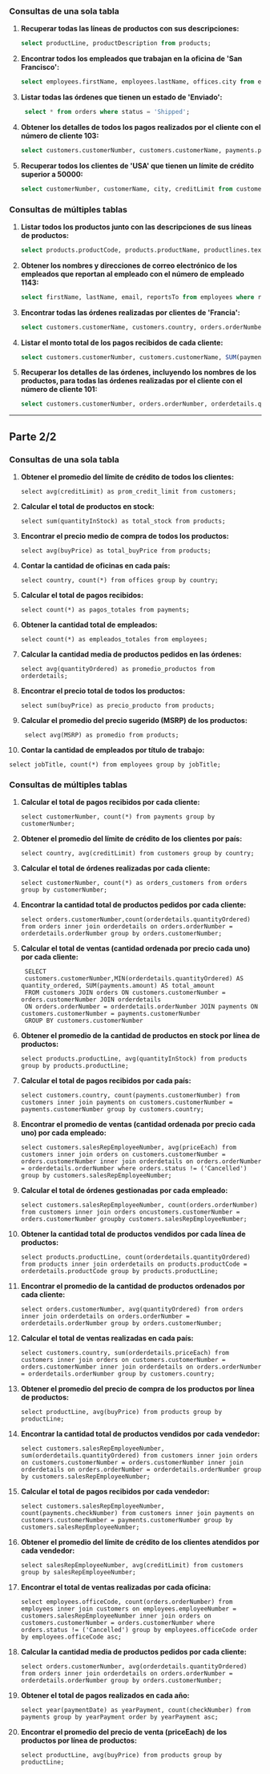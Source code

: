 ### Consultas de una sola tabla

1. **Recuperar todas las líneas de productos con sus descripciones:**

   ```sql
   select productLine, productDescription from products;
   ```

2. **Encontrar todos los empleados que trabajan en la oficina de 'San Francisco':**

   ```sql
   select employees.firstName, employees.lastName, offices.city from employees join offices on employees.officeCode = offices.officeCode where offices.city = 'San Francisco';
   ```

3. **Listar todas las órdenes que tienen un estado de 'Enviado':**

   ```sql
    select * from orders where status = 'Shipped';
   ```

4. **Obtener los detalles de todos los pagos realizados por el cliente con el número de cliente 103:**

   ```sql
   select customers.customerNumber, customers.customerName, payments.paymentDate, payments.amount  from customers join payments on customers.customerNumber = payments.customerNumber where payments.customerNumber = 103;
   ```

5. **Recuperar todos los clientes de 'USA' que tienen un límite de crédito superior a 50000:**

   ```sql
   select customerNumber, customerName, city, creditLimit from customers where country = 'USA' and creditLimit > 50000;
   ```

### Consultas de múltiples tablas

1. **Listar todos los productos junto con las descripciones de sus líneas de productos:**

   ```sql
   select products.productCode, products.productName, productlines.textDescription from products join productlines on products.productLine = productlines.productLine;
   ```

2. **Obtener los nombres y direcciones de correo electrónico de los empleados que reportan al empleado con el número de empleado 1143:**

   ```sql
   select firstName, lastName, email, reportsTo from employees where reportsTo = 1143;
   ```

3. **Encontrar todas las órdenes realizadas por clientes de 'Francia':**

   ```sql
   select customers.customerName, customers.country, orders.orderNumber from customers join orders on customers.customerNumber = orders.customerNumber where customers.country = 'France';
   ```

4. **Listar el monto total de los pagos recibidos de cada cliente:**

   ```sql
   select customers.customerNumber, customers.customerName, SUM(payments.amount) as totalAmount from customers left join payments on customers.customerNumber = payments.customerNumber group by customers.customerNumber, customers.customerName;
   ```

5. **Recuperar los detalles de las órdenes, incluyendo los nombres de los productos, para todas las órdenes realizadas por el cliente con el número de cliente 101:**

   ```sql
   select customers.customerNumber, orders.orderNumber, orderdetails.quantityOrdered, orderdetails.priceEach, products.productName from customers join orders on customers.customerNumber = orders.customerNumber join orderdetails on orders.orderNumber = orderdetails.orderNumber join products on orderdetails.productCode = products.productCode where customers.customerNumber = 484;
   ```

-------------------------------------------------------------------------------------------------------------------------------------------------------------------------------------------



## Parte 2/2

### Consultas de una sola tabla

1. **Obtener el promedio del límite de crédito de todos los clientes:**

   ```
   select avg(creditLimit) as prom_credit_limit from customers;
   ```

2. **Calcular el total de productos en stock:**

   ```
   select sum(quantityInStock) as total_stock from products;
   ```

3. **Encontrar el precio medio de compra de todos los productos:**

   ```
   select avg(buyPrice) as total_buyPrice from products;
   ```

4. **Contar la cantidad de oficinas en cada país:**

   ```
   select country, count(*) from offices group by country;
   ```

5. **Calcular el total de pagos recibidos:**

   ```
   select count(*) as pagos_totales from payments;
   ```

6. **Obtener la cantidad total de empleados:**

   ```
   select count(*) as empleados_totales from employees;
   ```

7. **Calcular la cantidad media de productos pedidos en las órdenes:**

   ```
   select avg(quantityOrdered) as promedio_productos from orderdetails;
   ```

8. **Encontrar el precio total de todos los productos:**

   ```
   select sum(buyPrice) as precio_producto from products;
   ```

9. **Calcular el promedio del precio sugerido (MSRP) de los productos:**

   ```
    select avg(MSRP) as promedio from products;
   ```

10. **Contar la cantidad de empleados por título de trabajo:**

```
select jobTitle, count(*) from employees group by jobTitle;
```

### Consultas de múltiples tablas

1. **Calcular el total de pagos recibidos por cada cliente:**

   ```
   select customerNumber, count(*) from payments group by customerNumber;
   ```

2. **Obtener el promedio del límite de crédito de los clientes por país:**

   ```
   select country, avg(creditLimit) from customers group by country;
   ```

3. **Calcular el total de órdenes realizadas por cada cliente:**

   ```
   select customerNumber, count(*) as orders_customers from orders group by customerNumber;
   ```

4. **Encontrar la cantidad total de productos pedidos por cada cliente:**

   ```
   select orders.customerNumber,count(orderdetails.quantityOrdered) from orders inner join orderdetails on orders.orderNumber = orderdetails.orderNumber group by orders.customerNumber;
   ```

5. **Calcular el total de ventas (cantidad ordenada por precio cada uno) por cada cliente:**

   ```
    SELECT 
    customers.customerNumber,MIN(orderdetails.quantityOrdered) AS quantity_ordered, SUM(payments.amount) AS total_amount
    FROM customers JOIN orders ON customers.customerNumber = orders.customerNumber JOIN orderdetails 
    ON orders.orderNumber = orderdetails.orderNumber JOIN payments ON customers.customerNumber = payments.customerNumber
    GROUP BY customers.customerNumber
   ```

6. **Obtener el promedio de la cantidad de productos en stock por línea de productos:**

   ```
   select products.productLine, avg(quantityInStock) from products group by products.productLine;
   ```

7. **Calcular el total de pagos recibidos por cada país:**

   ```
   select customers.country, count(payments.customerNumber) from customers inner join payments on customers.customerNumber = payments.customerNumber group by customers.country;
   ```

8. **Encontrar el promedio de ventas (cantidad ordenada por precio cada uno) por cada empleado:**

   ```
   select customers.salesRepEmployeeNumber, avg(priceEach) from customers inner join orders on customers.customerNumber = orders.customerNumber inner join orderdetails on orders.orderNumber = orderdetails.orderNumber where orders.status != ('Cancelled')  group by customers.salesRepEmployeeNumber;
   ```

9. **Calcular el total de órdenes gestionadas por cada empleado:**

   ```
   select customers.salesRepEmployeeNumber, count(orders.orderNumber) from customers inner join orders oncustomers.customerNumber = orders.customerNumber groupby customers.salesRepEmployeeNumber;
   ```

10. **Obtener la cantidad total de productos vendidos por cada línea de productos:**

    ```
    select products.productLine, count(orderdetails.quantityOrdered) from products inner join orderdetails on products.productCode = orderdetails.productCode group by products.productLine;
    ```

11. **Encontrar el promedio de la cantidad de productos ordenados por cada cliente:**

    ```
    select orders.customerNumber, avg(quantityOrdered) from orders inner join orderdetails on orders.orderNumber = orderdetails.orderNumber group by orders.customerNumber;
    ```

12. **Calcular el total de ventas realizadas en cada país:**

    ```
    select customers.country, sum(orderdetails.priceEach) from customers inner join orders on customers.customerNumber = orders.customerNumber inner join orderdetails on orders.orderNumber = orderdetails.orderNumber group by customers.country;
    ```

13. **Obtener el promedio del precio de compra de los productos por línea de productos:**

    ```
    select productLine, avg(buyPrice) from products group by productLine;
    ```

14. **Encontrar la cantidad total de productos vendidos por cada vendedor:**

    ```
    select customers.salesRepEmployeeNumber, sum(orderdetails.quantityOrdered) from customers inner join orders on customers.customerNumber = orders.customerNumber inner join orderdetails on orders.orderNumber = orderdetails.orderNumber group by customers.salesRepEmployeeNumber;
    ```

15. **Calcular el total de pagos recibidos por cada vendedor:**

    ```
    select customers.salesRepEmployeeNumber, count(payments.checkNumber) from customers inner join payments on customers.customerNumber = payments.customerNumber group by customers.salesRepEmployeeNumber;
    ```

16. **Obtener el promedio del límite de crédito de los clientes atendidos por cada vendedor:**

    ```
    select salesRepEmployeeNumber, avg(creditLimit) from customers group by salesRepEmployeeNumber;
    ```

17. **Encontrar el total de ventas realizadas por cada oficina:**

    ```
    select employees.officeCode, count(orders.orderNumber) from employees inner join customers on employees.employeeNumber = customers.salesRepEmployeeNumber inner join orders on customers.customerNumber = orders.customerNumber where orders.status != ('Cancelled') group by employees.officeCode order by employees.officeCode asc;
    ```

18. **Calcular la cantidad media de productos pedidos por cada cliente:**

    ```
    select orders.customerNumber, avg(orderdetails.quantityOrdered) from orders inner join orderdetails on orders.orderNumber = orderdetails.orderNumber group by orders.customerNumber;
    ```

19. **Obtener el total de pagos realizados en cada año:**

    ```
    select year(paymentDate) as yearPayment, count(checkNumber) from payments group by yearPayment order by yearPayment asc;
    ```

20. **Encontrar el promedio del precio de venta (priceEach) de los productos por línea de productos:**

    ```
    select productLine, avg(buyPrice) from products group by productLine;
    ```